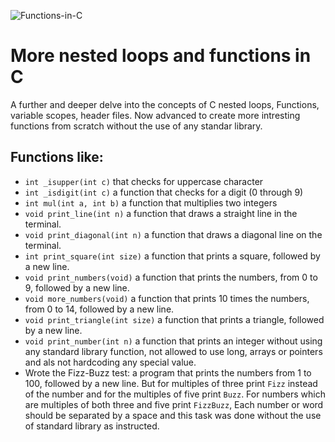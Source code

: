 ![Functions-in-C](https://github.com/El-gibbor/alx-low_level_programming/assets/121310192/077d7e56-0037-4eab-8522-f97575dd6112)
# More nested loops and functions in C  
A further and deeper delve into the concepts of C nested loops, Functions, variable scopes, header files. Now advanced to create more intresting functions from scratch without the use of any standar library.  
## Functions like:  
* `int _isupper(int c)` that checks for uppercase character 
* `int _isdigit(int c)` a function that checks for a digit (0 through 9)  
* `int mul(int a, int b)` a function that multiplies two integers  
* `void print_line(int n)` a function that draws a straight line in the terminal.  
* `void print_diagonal(int n)` a function that draws a diagonal line on the terminal.
* `int print_square(int size)` a function that prints a square, followed by a new line.  
* `void print_numbers(void)` a function that prints the numbers, from 0 to 9, followed by a new line.  
*  `void more_numbers(void)` a function that prints 10 times the numbers, from 0 to 14, followed by a new line. 
*  `void print_triangle(int size)` a function that prints a triangle, followed by a new line.  
* `void print_number(int n)` a function that prints an integer without using any standard library function, not allowed to use long, arrays or pointers and als not hardcoding any special value.  
* Wrote the Fizz-Buzz test: a program that prints the numbers from 1 to 100, followed by a new line. But for multiples of three print `Fizz` instead of the number and for the multiples of five print `Buzz`. For numbers which are multiples of both three and five print `FizzBuzz`, Each number or word should be separated by a space and this task was done without the use of standard library as instructed.  
